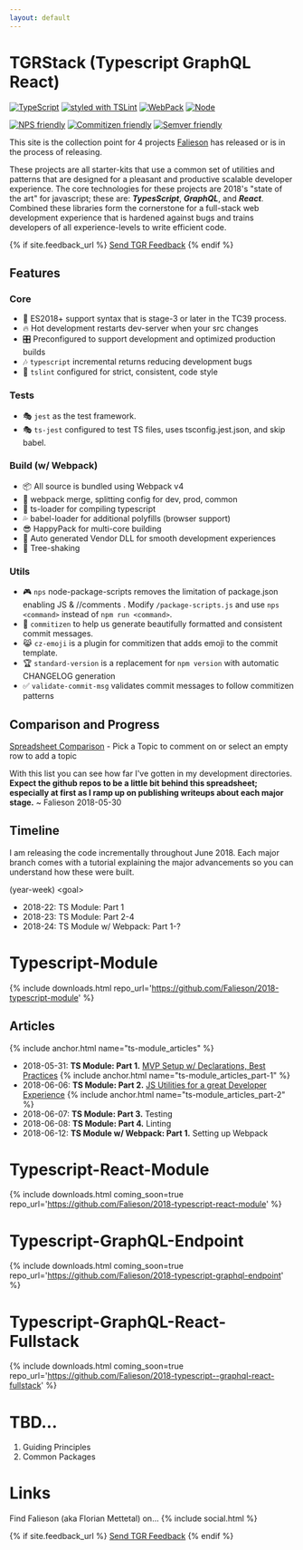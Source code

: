 ```yaml
---
layout: default
---
```


# TGRStack (Typescript GraphQL React)
[![TypeScript](https://img.shields.io/badge/TypeScript-2.8.3-blue.svg?style=flat-square)](https://github.com/Microsoft/TypeScript)
[![styled with TSLint](https://img.shields.io/badge/styled_with-TSLint-ff69b4.svg?style=flat-square)](https://github.com/palantir/tslint/)
[![WebPack](https://img.shields.io/badge/WebPack-4.5.0-blue.svg?style=flat-square)](https://github.com/Microsoft/TypeScript)
[![Node](https://img.shields.io/badge/Node-8.11.2-blue.svg?style=flat-square)](https://github.com/Microsoft/TypeScript)

[![NPS friendly](https://img.shields.io/badge/NPS-friendly-brightgreen.svg?style=flat-square)](https://github.com/kentcdodds/nps)
[![Commitizen friendly](https://img.shields.io/badge/Commitizen-friendly-brightgreen.svg?style=flat-square)](http://commitizen.github.io/cz-cli/)
[![Semver friendly](https://img.shields.io/badge/SemVer-friendly-brightgreen.svg?style=flat-square)](http://commitizen.github.io/cz-cli/)

This site is the collection point for 4 projects [Falieson](https://www.github.com/falieson) has released or is in the process of releasing.

These projects are all starter-kits that use a common set of utilities and patterns that are designed for a pleasant and productive scalable developer experience. The core technologies for these projects are 2018's "state of the art" for javascript; these are: **_TypesScript_**, **_GraphQL_**, and **_React_**. Combined these libraries form the cornerstone for a full-stack web development experience that is hardened against bugs and trains developers of all experience-levels to write efficient code.

{% if site.feedback_url %}
  <a href="{{ site.feedback_url }}" class="btn">Send TGR Feedback</a>
{% endif %}

## Features

### Core

- :rocket: ES2018+ support syntax that is stage-3 or later in the TC39 process.
- :fire:  Hot development restarts dev-server when your src changes
- :control_knobs:  Preconfigured to support development and optimized production builds
- :notes:  `typescript` incremental returns reducing development bugs
- :vertical_traffic_light:  `tslint` configured for strict, consistent, code style

### Tests

- :performing_arts: `jest` as the test framework.
- :performing_arts: `ts-jest` configured to test TS files, uses tsconfig.jest.json, and skip babel.

### Build (w/ Webpack)

- :package:  All source is bundled using Webpack v4
- :star2:  webpack merge, splitting config for dev, prod, common
- :vertical_traffic_light:   ts-loader for compiling typescript
- :sweat_drops:  babel-loader for additional polyfills (browser support)
- :sunglasses:  HappyPack for multi-core building
- :robot:  Auto generated Vendor DLL for smooth development experiences
- :leaves:  Tree-shaking

### Utils

- :video_game:  `nps` node-package-scripts removes the limitation of package.json enabling JS & //comments .  Modify `/package-scripts.js` and use `nps <command>` instead of `npm run <command>`.
- :raised_hands:  `commitizen` to help us generate beautifully formatted and consistent commit messages.
- :joy_cat:  `cz-emoji` is a plugin for commitizen that adds emoji to the commit template.
- :trophy:  `standard-version` is a replacement for `npm version` with automatic CHANGELOG generation
- :white_check_mark:  `validate-commit-msg` validates commit messages to follow commitizen patterns

## Comparison and Progress
[Spreadsheet Comparison](https://docs.google.com/spreadsheets/d/1bwTX1OGK3sYrHuOE60HCpxQbccWZ8gmDVpYG2AvacrA/edit?usp=sharing) - Pick a Topic to comment on or select an empty row to add a topic

With this list you can see how far I've gotten in my development directories. **Expect the github repos to be a little bit behind this spreadsheet; especially at first as I ramp up on publishing writeups about each major stage.**
~ Falieson 2018-05-30

## Timeline

I am releasing the code incrementally throughout June 2018. Each major branch comes with a tutorial explaining the major advancements so you can understand how these were built.

(year-week) \<goal>
- 2018-22: TS Module: Part 1
- 2018-23: TS Module: Part 2-4
- 2018-24: TS Module w/ Webpack: Part 1-?

# Typescript-Module
{% include downloads.html repo_url='https://github.com/Falieson/2018-typescript-module' %}

## Articles
{% include anchor.html name="ts-module_articles" %}
- 2018-05-31: **TS Module: Part 1.** [MVP Setup w/ Declarations, Best Practices](https://medium.com/@falieson/ts-module-w-declarations-part-1-4-from-scratch-45e519419c2e)
{% include anchor.html name="ts-module_articles_part-1" %}
- 2018-06-06: **TS Module: Part 2.** [JS Utilities for a great Developer Experience](https://medium.com/@falieson/js-utilities-for-a-grrreat-developer-experience-part-2-4-ts-module-from-scratch-d939c5bfebf2)
{% include anchor.html name="ts-module_articles_part-2" %}
- 2018-06-07: **TS Module: Part 3.** Testing
- 2018-06-08: **TS Module: Part 4.** Linting
- 2018-06-12: **TS Module w/ Webpack: Part 1.** Setting up Webpack

# Typescript-React-Module
{% include downloads.html coming_soon=true repo_url='https://github.com/Falieson/2018-typescript-react-module' %}

<!-- ## Typescript-React-Native-Module -->
# Typescript-GraphQL-Endpoint
{% include downloads.html coming_soon=true repo_url='https://github.com/Falieson/2018-typescript-graphql-endpoint' %}

# Typescript-GraphQL-React-Fullstack
{% include downloads.html coming_soon=true repo_url='https://github.com/Falieson/2018-typescript--graphql-react-fullstack' %}

# TBD...

1. Guiding Principles
2. Common Packages

# Links
Find Falieson (aka Florian Mettetal) on...
 {% include social.html %}

{% if site.feedback_url %}
  <a href="{{ site.feedback_url }}" class="btn">Send TGR Feedback</a>
{% endif %}
